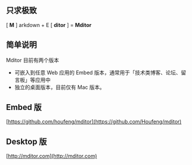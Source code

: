 ## 只求极致

[ **M** ] arkdown + E [ **ditor** ] = **Mditor**   

## 简单说明

Mditor 目前有两个版本
- 可嵌入到任意 Web 应用的 Embed 版本，通常用于「技术类博客、论坛、留言板」等应用中
- 独立的桌面版本，目前仅有 Mac 版本。 

## Embed 版
[https://github.com/houfeng/mditor](https://github.com/Houfeng/mditor)

## Desktop 版
[http://mditor.com](http://mditor.com)
